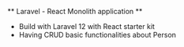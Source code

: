 ** Laravel - React Monolith application **
- Build with Laravel 12 with React starter kit
- Having CRUD basic functionalities about Person
